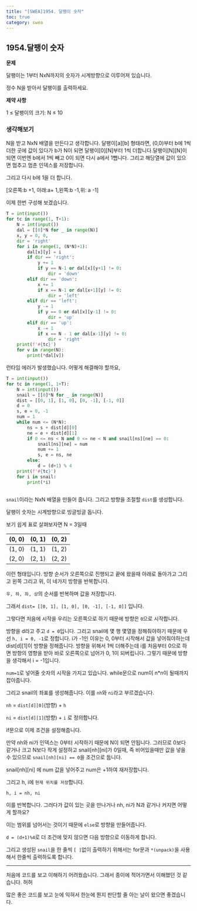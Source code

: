 ```yaml
---
title: "[SWEA]1954. 달팽이 숫자"
toc: true
category: swea
---
```


## 1954.달팽이 숫자

**문제**

달팽이는 1부터 NxN까지의 숫자가 시계방향으로 이루어져 있습니다.

정수 N을 받아서 달팽이를 출력하세요.

**제약 사항**

1 ≤ 달팽이의 크기: N ≤ 10

### 생각해보기

N을 받고 NxN 배열을 만든다고 생각합니다. 달팽이\[a][b] 형태라면, (0,0)부터 b에 1씩 더한 곳에 값이 있다가 b가 N이 되면 달팽이\[0][N]부터 1씩 더합니다.달팽이\[N][N]이되면 이번엔 b에서 1씩 빼고 0이 되면  다시 a에서 1뺍니다.  그리고 해당열에 값이 있으면 멈추고 멈춘 인덱스를 저장합니다.

그리고 다시 b에 1을 더 합니다.

[오른쪽:b +1, 아래:a+ 1,왼쪽:b -1,위: a -1]

이제 한번 구성해 보겠습니다.

```python
T = int(input())
for tc in range(1, T+1):
    N = int(input())
    dal = [[0]*N for _ in range(N)]
    x, y = 0, 0, 
    dir = 'right'
    for i in range(1, (N*N)+1):
        dal[x][y] = i
        if dir == 'right':
            y += 1
            if y == N-1 or dal[x][y+1] != 0:
                dir = 'down'
        elif dir == 'down':
            x += 1
            if x == N-1 or dal[x+1][y] != 0:
                dir = 'left'
        elif dir == 'left':
            y -= 1
            if y == 0 or dal[x][y-1] != 0:
                dir = 'up'
        elif dir == 'up':
            x -= 1
            if x == N - 1 or dal[x-1][y] != 0:
                dir = 'right'
    print(f'#{tc}')            
    for v in range(N):
        print(*dal[v])
```

런타임 에러가 발생했습니다. 어떻게 해결해야 할까요,

```python
T = int(input())
for tc in range(1, 1+T):
    N = int(input())
    snail = [[0]*N for _ in range(N)]
    dist = [[0, 1], [1, 0], [0, -1], [-1, 0]]
    d = 0
    s, e = 0, -1
    num = 1
    while num <= (N*N):
        ns = s + dist[d][0]
        ne = e + dist[d][1]
        if 0 <= ns < N and 0 <= ne < N and snail[ns][ne] == 0:
            snail[ns][ne] = num
            num += 1
            s, e = ns, ne
       	else:
            d = (d+1) % 4
    print(f'#{tc}')        
    for i in snail:
        print(*i)
        
```

`snail`이라는 NxN 배열을 만들어 줍니다. 그리고 방향을 조절할 `dist`를 생성합니다.

달팽이 숫자는 시계방향으로 빙글빙글 돕니다. 

보기 쉽게 표로 살펴보자면 N = 3일때

| (0, 0) | (0, 1) | (0, 2) |
| ------ | ------ | ------ |
| (1, 0) | (1, 1) | (1, 2) |
| (2, 0) | (2, 1) | (2, 2) |

이런 형태입니다. 방향 순서가 오른쪽으로 진행되고 끝에 왔을때 아래로 돌아가고 그리고 왼쪽 그리고 위, 이 네가지 방향을 반복합니다.

`우, 하, 좌, 상`의 순서를 반복하며 값을 저장합니다.

그래서 `dist= [[0, 1], [1, 0], [0, -1], [-1, 0]]` 입니다.

그렇다면 처음에 시작을 우리는 오른쪽으로 하기 때문에 방향은 ` 0 `으로 시작합니다.

방향을 d라고 주고 `d = 0`입니다. 그리고 snail에 몇 행 몇열을 정해줘야하기 때문에 우선 `h, i = 0, -1`로 정합니다. i가 -1인 이유는 0, 0부터 시작해서 값을 넣어줘야하는데 dist\[d][1]이 방향을 정해줍니다. 방향을 위해서 1씩 더해주는데 i를 처음부터 0으로 하면 방향의 영향을 받아 바로 오른쪽으로 넘어가 0, 1이 되버립니다. 그렇기 때문에 방향을 생각해서 i = -1입니다.

`num=1`로 넣어줄 숫자의 시작을 가지고 있습니다. while문으로 num이 n*n이 될때까지 잡아줍니다.

그리고 snail의 좌표를 생성해줍니다. 이를 `nh`와 `ni`라고 부르겠습니다.

`nh` = `dist[d][0]`\(방향) + `h`

`ni` = `dist[d][1]`(방향) + `i` 로 정의합니다.

if문으로 이제 조건을 설정해줍니다.

만약 nh와 ni가 인덱스는 0부터 시작하기 때문에 N이 되면 안됩니다. 그러므로 0보다 같거나 크고 N보다 작게 설정하고 snail\[nh][ni]가 0일때, 즉 비어있을때만 값을 넣을 수 있으므로 `snail[nh][ni] == 0`을 조건으로 둡니다.

snail\[nh][ni] 에 num 값을 넣어주고 num은 +1하여 재저장합니다.

그리고 h, i에 `현재 위치를 저장`합니다.

`h, i = nh, ni` 

이를 반복합니다. 그러다가 값이 있는 곳을 만나거나 nh, ni가 N과 같거나 커지면 어떻게 할까요?

이는 범위를 넘어서는 것이기 때문에 `else`로 방향을 만들어줍니다.

 `d = (d+1)%4`로 더 조건에 맞지 않으면 다음 방향으로 이동하게 합니다.



그리고 생성된 `snail`을 한 줄씩 `[ ]`없이 출력하기 위해서는 for문과 `*(unpack)`을 사용해서 한줄씩 출력하도록 합니다.

---

처음에 코드를 보고 이해하기 어려웠습니다. 그래서 종이에 적어가면서 이해했던 것 같습니다. 허허

많은 좋은 코드를 보고 눈에 익혀서 한눈에 뭔지 판단할 줄 아는 날이 왔으면 좋겠습니다.